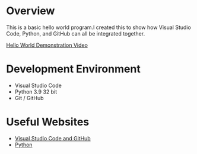 # Overview

This is a basic hello world program.I created this to show how Visual Studio Code, Python, and GitHub can all be integrated together.





[Hello World Demonstration Video](https://vimeo.com/787242947)

# Development Environment

* Visual Studio Code
* Python 3.9 32 bit
* Git / GitHub 


# Useful Websites


* [Visual Studio Code and GitHub](https://code.visualstudio.com/docs/editor/versioncontrol)
* [Python](https://www.python.org/)